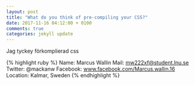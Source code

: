 ```yaml
---
layout: post
title: "What do you think of pre-compiling your CSS?"
date: 2017-11-16 04:12:00 + 0100
comments: true
categories: jekyll update
---
```


Jag tyckey förkomplierad css 

{% highlight ruby %}
Name: Marcus Wallin
Mail: mw222xf@student.lnu.se
Twitter: @mackanw
Facebook: www.facebook.com/Marcus.wallin.16
Location: Kalmar, Sweden
{% endhighlight %}